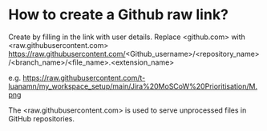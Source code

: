 # How to create a Github raw link?

Create by filling in the link with user details.
Replace <github.com> with <raw.githubusercontent.com>
https://raw.githubusercontent.com/<Github_username>/<repository_name>/<branch_name>/<file_name>.<extension_name>

e.g. <https://raw.githubusercontent.com/t-luanamn/my_workspace_setup/main/Jira%20MoSCoW%20Prioritisation/M.png>

The <raw.githubusercontent.com> is used to serve unprocessed files in GitHub repositories.
